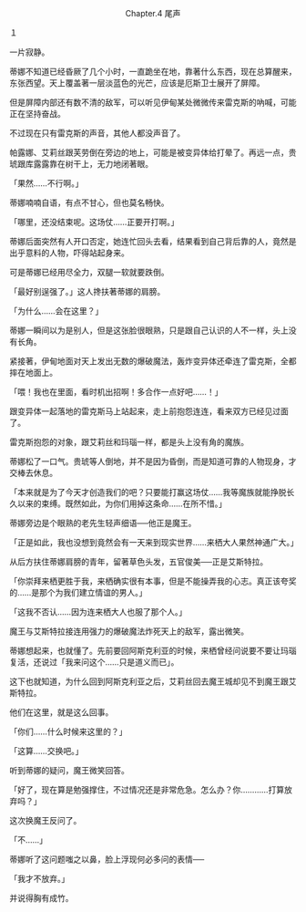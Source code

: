 <p align="center">Chapter.4 尾声</p>

１

一片寂静。

蒂娜不知道已经昏厥了几个小时，一直跪坐在地，靠著什么东西，现在总算醒来，东张西望。天上覆盖著一层淡蓝色的光芒，应该是厄斯卫士展开了屏障。

但是屏障内部还有数不清的敌军，可以听见伊甸某处微微传来雷克斯的吶喊，可能正在坚持奋战。

不过现在只有雷克斯的声音，其他人都没声音了。

帕露娜、艾莉丝跟芙劳倒在旁边的地上，可能是被变异体给打晕了。再远一点，贵琥跟库露露靠在树干上，无力地闭著眼。

「果然……不行啊。」

蒂娜喃喃自语，有点不甘心，但也莫名畅快。

「哪里，还没结束呢。这场仗……正要开打啊。」

蒂娜后面突然有人开口否定，她连忙回头去看，结果看到自己背后靠的人，竟然是出乎意料的人物，吓得站起身来。

可是蒂娜已经用尽全力，双腿一软就要跌倒。

「最好别逞强了。」这人搀扶著蒂娜的肩膀。

「为什么……会在这里？」

蒂娜一瞬间以为是别人，但是这张脸很眼熟，只是跟自己认识的人不一样，头上没有长角。

紧接著，伊甸地面对天上发出无数的爆破魔法，轰炸变异体还牵连了雷克斯，全都摔在地面上。

「喂！我也在里面，看时机出招啊！多合作一点好吧……！」

跟变异体一起落地的雷克斯马上站起来，走上前抱怨连连，看来双方已经见过面了。

雷克斯抱怨的对象，跟艾莉丝和玛瑙一样，都是头上没有角的魔族。

蒂娜松了一口气。贵琥等人倒地，并不是因为昏倒，而是知道可靠的人物现身，才交棒去休息。

「本来就是为了今天才创造我们的吧？只要能打赢这场仗……我等魔族就能挣脱长久以来的束缚。既然如此，为你们用掉这条命……在所不惜。」

蒂娜旁边是个眼熟的老先生轻声细语──他正是魔王。

「正是如此，我也没想到竟然会有一天来到现实世界……来栖大人果然神通广大。」

从后方扶住蒂娜肩膀的青年，留著草色头发，五官俊美──正是艾斯特拉。

「你崇拜来栖更胜于我，来栖确实很有本事，但是不能操弄我的心志。真正该夸奖的……是那个为我们建立情谊的男人。」

「这我不否认……因为连来栖大人也服了那个人。」

魔王与艾斯特拉接连用强力的爆破魔法炸死天上的敌军，露出微笑。

蒂娜想起来，也就懂了。先前要回阿斯克利亚的时候，来栖曾经问说要不要让玛瑙复活，还说过「我来问这个……只是道义而已」。

这下也就知道，为什么回到阿斯克利亚之后，艾莉丝回去魔王城却见不到魔王跟艾斯特拉。

他们在这里，就是这么回事。

「你们……什么时候来这里的？」

「这算……交换吧。」

听到蒂娜的疑问，魔王微笑回答。

「好了，现在算是勉强撑住，不过情况还是非常危急。怎么办？你…………打算放弃吗？」

这次换魔王反问了。

「不……」

蒂娜听了这问题嗤之以鼻，脸上浮现何必多问的表情──

「我才不放弃。」

并说得胸有成竹。

